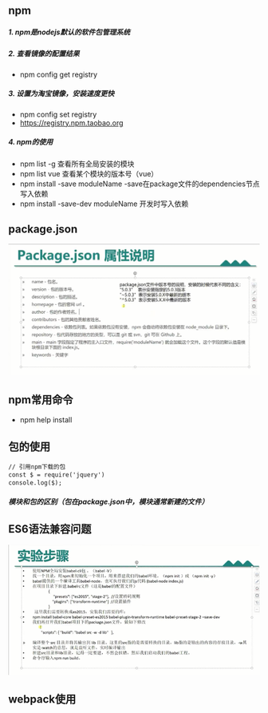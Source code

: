 ## npm
##### 1.	npm是nodejs默认的软件包管理系统
##### 2.	查看镜像的配置结果
+ npm config get registry
##### 3.	设置为淘宝镜像，安装速度更快
+ npm config set registry 
+ https://registry.npm.taobao.org
##### 4.	npm的使用 
+ npm list -g 查看所有全局安装的模块
+ npm list vue 查看某个模块的版本号（vue）
+ npm install -save moduleName  -save在package文件的dependencies节点写入依赖
+ npm install -save-dev moduleName 开发时写入依赖

## package.json
![package](/images/1.png)
## npm常用命令
+ npm help install
## 包的使用
```
// 引用npm下载的包
const $ = require('jquery')
console.log($);
```
##### 模块和包的区别（包在package.json中，模块通常新建的文件）
## ES6语法兼容问题
![es6兼容](/images/2.png)
## webpack使用








